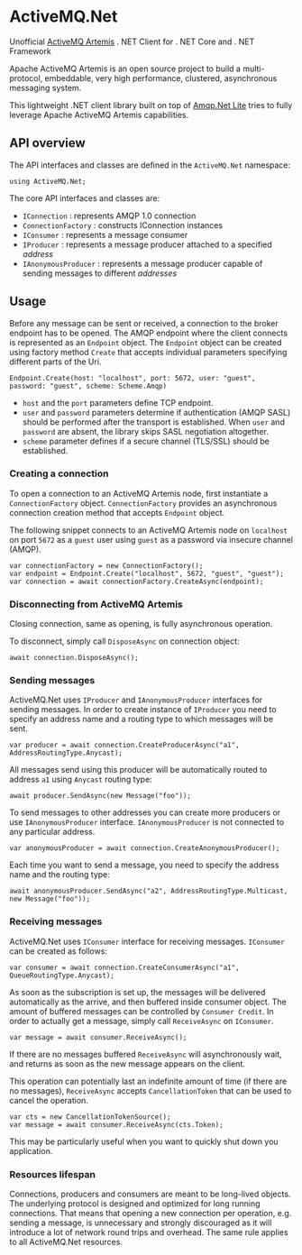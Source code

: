 # ActiveMQ.Net
Unofficial [ActiveMQ Artemis](https://activemq.apache.org/components/artemis/) . NET Client for . NET Core and . NET Framework

Apache ActiveMQ Artemis is an open source project to build a multi-protocol, embeddable, very high performance, clustered, asynchronous messaging system. 

This lightweight .NET client library built on top of [Amqp.Net Lite](http://azure.github.io/amqpnetlite/) tries to fully leverage Apache ActiveMQ Artemis capabilities.

## API overview

The API interfaces and classes are defined in the `ActiveMQ.Net` namespace:

``` 
using ActiveMQ.Net;
```

The core API interfaces and classes are:

* `IConnection` : represents AMQP 1.0 connection
* `ConnectionFactory` : constructs IConnection instances
* `IConsumer` : represents a message consumer
* `IProducer` : represents a message producer attached to a specified *address*
* `IAnonymousProducer` : represents a message producer capable of sending messages to different *addresses*

## Usage

Before any message can be sent or received, a connection to the broker endpoint has to be opened. The AMQP endpoint where the client connects is represented as an `Endpoint` object. The `Endpoint` object can be created using factory method `Create` that accepts individual parameters specifying different parts of the Uri.

``` 
Endpoint.Create(host: "localhost", port: 5672, user: "guest", password: "guest", scheme: Scheme.Amqp)
```

* `host` and the `port` parameters define TCP endpoint.
* `user` and `password` parameters determine if authentication (AMQP SASL)  should be performed after the transport is established. When `user` and `password` are absent, the library skips SASL negotiation altogether. 
* `scheme` parameter defines if a secure channel (TLS/SSL) should be established.

### Creating a connection

To open a connection to an ActiveMQ Artemis node, first instantiate a `ConnectionFactory` object. `ConnectionFactory` provides an asynchronous connection creation method that accepts `Endpoint` object.

The following snippet connects to an ActiveMQ Artemis node on `localhost` on port `5672` as a `guest` user using `guest` as a password via insecure channel (AMQP). 

``` 
var connectionFactory = new ConnectionFactory();
var endpoint = Endpoint.Create("localhost", 5672, "guest", "guest");
var connection = await connectionFactory.CreateAsync(endpoint);
```

### Disconnecting from ActiveMQ Artemis

Closing connection, same as opening, is fully asynchronous operation.

To disconnect, simply call `DisposeAsync` on connection object:

``` 
await connection.DisposeAsync();
```

### Sending messages

ActiveMQ.Net uses `IProducer` and `IAnonymousProducer` interfaces for sending messages. In order to create instance of `IProducer` you need to specify an address name and a routing type to which messages will be sent. 

``` 
var producer = await connection.CreateProducerAsync("a1", AddressRoutingType.Anycast);
```

All messages send using this producer will be automatically routed to address `a1` using `Anycast` routing type:

``` 
await producer.SendAsync(new Message("foo"));
```

To send messages to other addresses you can create more producers or use `IAnonymousProducer` interface. `IAnonymousProducer` is not connected to any particular address.

```
var anonymousProducer = await connection.CreateAnonymousProducer();
```

Each time you want to send a message, you need to specify the address name and the routing type:

```
await anonymousProducer.SendAsync("a2", AddressRoutingType.Multicast, new Message("foo"));
```

### Receiving messages

ActiveMQ.Net uses `IConsumer` interface for receiving messages. `IConsumer` can be created as follows:

```
var consumer = await connection.CreateConsumerAsync("a1", QueueRoutingType.Anycast);
```

As soon as the subscription is set up, the messages will be delivered automatically as the arrive, and then buffered inside consumer object. The amount of buffered messages can be controlled by `Consumer Credit`. In order to actually get a message, simply call `ReceiveAsync` on `IConsumer`.

```
var message = await consumer.ReceiveAsync();
```

If there are no messages buffered `ReceiveAsync` will asynchronously wait, and returns as soon as the new message appears on the client.

This operation can potentially last an indefinite amount of time (if there are no messages), `ReceiveAsync` accepts `CancellationToken` that can be used to cancel the operation.

```
var cts = new CancellationTokenSource();
var message = await consumer.ReceiveAsync(cts.Token);
```

This may be particularly useful when you want to quickly shut down you application.

### Resources lifespan

Connections, producers and consumers are meant to be long-lived objects. The underlying protocol is designed and optimized for long running connections. That means that opening a new connection per operation, e.g. sending a message, is unnecessary and strongly discouraged as it will introduce a lot of network round trips and overhead. The same rule applies to all ActiveMQ.Net resources.